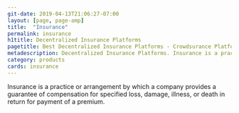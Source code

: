 ```yaml
---
git-date: 2019-04-13T21:06:27-07:00
layout: [page, page-amp]
title:  "Insurance"
permalink: insurance
h1title: Decentralized Insurance Platforms
pagetitle: Best Decentralized Insurance Platforms - Crowdsurance Platforms
metadescription: Decentralized Insurance Platforms. Insurance is a practice or arrangement by which a company provides a guarantee of compensation for specified loss, damage, illness, or death in return for payment of a premium.
category: products
cards: insurance
---
```


Insurance is a practice or arrangement by which a company provides a guarantee of compensation for specified loss, damage, illness, or death in return for payment of a premium.

